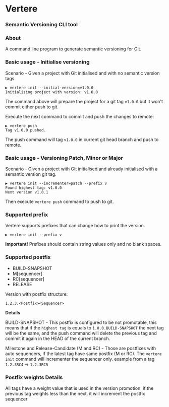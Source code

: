 # Vertere
### Semantic Versioning CLI tool

### About

A command line program to generate semantic versioning for Git. 

### Basic usage - Initialise versioning
Scenario - Given a project with Git initialised and with no semantic version tags.

```shell
▶ vertere init --initial-version=v1.0.0
Initialising project with version: v1.0.0

```

The command above will prepare the project for a git tag `v1.0.0`
but it won't commit either push to git. 

Execute the next command to commit and push the changes to remote:

```shell
▶ vertere push
Tag v1.0.0 pushed.
```

The push command will tag `v1.0.0` in current 
git head branch and push to remote.


### Basic usage - Versioning Patch, Minor or Major
Scenario - Given a project with Git initialised and already initialised with a 
semantic version git tag.

```shell
▶ vertere init --incrementer=patch --prefix v
Found highest tag: v1.0.0
Next version v1.0.1
```
Then execute `vertere push` command to push to git.

### Supported prefix

Vertere supports prefixes that can change how to print the version.

```shell
▶ vertere init --prefix v
```

**Important!** Prefixes should contain string values only and no blank spaces.

### Supported postfix

- BUILD-SNAPSHOT
- M[sequencer]
- RC[sequencer]
- RELEASE

Version with postfix structure:
```
1.2.3.<Postfix><Sequencer>
```


**Details**

BUILD-SNAPSHOT - This postfix is configured to be not promotable, 
this means that if the `highest tag` is equals to `1.0.0.BUILD-SNAPSHOT` the 
next tag will be the same, and the push command will delete the previous tag and 
commit it again in the HEAD of the current branch.
 
Milestone and Release-Candidate (M and RC) - Those are postfixes with auto sequencers,
if the latest tag have same postfix (M or RC). The `vertere init` command will
incrementer the sequencer only. example from a tag `1.2.3RC4` -> `1.2.3RC5`

### Postfix weights Details

All tags have a weight value that is used in the version promotion. 
if the previous tag weights less than the next. it will 
increment the postfix sequencer
